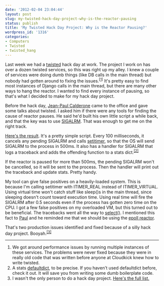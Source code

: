 ```yaml
---
date: '2012-02-04 23:04:44'
layout: post
slug: my-twisted-hack-day-project-why-is-the-reactor-pausing
status: publish
title: 'My Twisted Hack Day Project: Why is the Reactor Pausing?'
wordpress_id: '1316'
categories:
- Computers
- Twisted
- twisted_hang
---
```


Last week we had a [twisted](http://twistedmatrix.com/trac/) hack day at work. The project I work on has over a dozen twisted services, so this was right up my alley. I knew a couple of services were doing dumb things (like DB calls in the main thread) but nobody had gotten around to fixing the issues.<sup>[\[1\]](#ref_1)</sup> It's pretty easy to find most instances of Django calls in the main thread, but there are many other ways to hang the reactor. I wanted to find every instance of pausing, so that's what I decided to make for my hack day project.

Before the hack day, [Jean-Paul Calderone](http://as.ynchrono.us/) came to the office and gave some talks about twisted. I asked him if there were any tools for finding the cause of reactor pauses. He said he'd built his own little script a while back, and that the key was to use [SIGALRM](http://en.wikipedia.org/wiki/SIGALRM). That was enough to get me on the right track.

[Here's the result](https://github.com/ggreer/twisted_hang). It's a pretty simple script. Every 100 milliseconds, it cancels any pending SIGALRM and calls [setitimer](http://docs.python.org/library/signal.html#signal.setitimer), so that the OS will send SIGALRM to the process in 500ms. It also has a handler for SIGALRM that logs a traceback and adds the offending function to a stats dict.<sup>[\[2\]](#ref_2)</sup>

If the reactor is paused for more than 500ms, the pending SIGALRM won't be cancelled, so it will be sent to the process. Then the handler will print out the traceback and update stats. Pretty handy.

My tool can give false positives on a heavily-loaded system. This is because I'm calling setitimer with ITIMER_REAL instead of ITIMER_VIRTUAL. Using virtual time won't catch stuff like sleep()s in the main thread, since sleeping doesn't count toward execution time. Using real time will fire the SIGALRM after 0.5 seconds even if the process has gotten zero time on the CPU. I got a few false positives on my overloaded VM, but this turned out to be beneficial. The tracebacks went all the way to [select()](http://en.wikipedia.org/wiki/Select_%28Unix%29). I mentioned this fact to [Paul](http://journal.paul.querna.org/) and he reminded me that we should be using the [epoll reactor](http://twistedmatrix.com/documents/current/core/howto/choosing-reactor.html#auto9).

That's two production issues identified and fixed because of a silly hack day project. Booyah.<sup>[\[3\]](#ref_3)</sup>

---

1. <span id="ref_1"></span>We got around performance issues by running multiple instances of these services. The problems were never fixed because they were in really old code that was written before anyone at Cloudkick knew how to write twisted.
2. <span id="ref_2"></span>A stats [defaultdict](http://docs.python.org/library/collections.html#collections.defaultdict), to be precise. If you haven't used defaultdict before, check it out. It will save you from writing some dumb boilerplate code.
3. <span id="ref_3"></span>I wasn't the only person to do a hack day project. [Here's the full list.](https://github.com/HackThePlanet/TwistedPython-HackDay)
